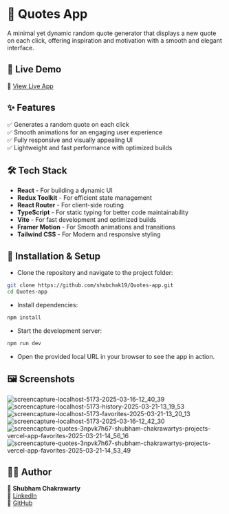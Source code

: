 # 📝 Quotes App

A minimal yet dynamic random quote generator that displays a new quote on each click, offering inspiration and motivation with a smooth and elegant interface.

## 🚀 Live Demo

🔗 [View Live App](https://shubchak19-quotes-app.vercel.app/)

## ✨ Features

✅ Generates a random quote on each click\
✅ Smooth animations for an engaging user experience\
✅ Fully responsive and visually appealing UI\
✅ Lightweight and fast performance with optimized builds

## 🛠️ Tech Stack

- **React** - For building a dynamic UI
- **Redux Toolkit** - For efficient state management
- **React Router** - For client-side routing
- **TypeScript** - For static typing for better code maintainability
- **Vite** - For fast development and optimized builds
- **Framer Motion** - For Smooth animations and transitions
- **Tailwind CSS** - For Modern and responsive styling

## 📂 Installation & Setup

- Clone the repository and navigate to the project folder:

```sh
git clone https://github.com/shubchak19/Quotes-app.git
cd Quotes-app
```

- Install dependencies:

```sh
npm install
```

- Start the development server:

```sh
npm run dev
```

- Open the provided local URL in your browser to see the app in action.

## 🖼️ Screenshots
![screencapture-localhost-5173-2025-03-16-12_40_39](https://github.com/user-attachments/assets/f615eb47-bb59-40ee-98e1-ca95dc1caa33)
![screencapture-localhost-5173-history-2025-03-21-13_19_53](https://github.com/user-attachments/assets/5c241a52-1532-49f1-98d2-27aebac7ef85)
![screencapture-localhost-5173-favorites-2025-03-21-13_20_13](https://github.com/user-attachments/assets/a806b95a-50e1-48f9-b24f-c93578793633)
![screencapture-localhost-5173-2025-03-16-12_42_30](https://github.com/user-attachments/assets/6aea4a02-9020-426d-9045-717ee3e5536c)
![screencapture-quotes-3npvk7h67-shubham-chakrawartys-projects-vercel-app-favorites-2025-03-21-14_56_16](https://github.com/user-attachments/assets/68f6b821-d37b-4b8b-9201-15e14d8c7eda)
![screencapture-quotes-3npvk7h67-shubham-chakrawartys-projects-vercel-app-favorites-2025-03-21-14_53_49](https://github.com/user-attachments/assets/817ae0c9-aed3-4866-b691-53d05bdfa68a)



## 🙋‍♂️ Author

👤 **Shubham Chakrawarty**\
🔗 [LinkedIn](https://www.linkedin.com/in/shubham-chakrawarty)\
🔗 [GitHub](https://github.com/shubchak19)

